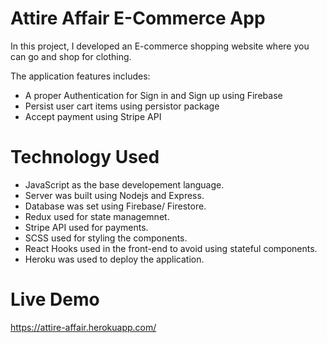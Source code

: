 # Attire Affair E-Commerce App
In this project, I developed an E-commerce shopping website where you can go and shop for clothing.

The application features includes:
* A proper Authentication for Sign in and Sign up using Firebase
* Persist user cart items using persistor package
* Accept payment using Stripe API

# Technology Used
* JavaScript as the base developement language.
* Server was built using Nodejs and Express.
* Database was set using Firebase/ Firestore.
* Redux used for state managemnet.
* Stripe API used for payments.
* SCSS used for styling the components.
* React Hooks used in the front-end to avoid using stateful components.
* Heroku was used to deploy the application.

# Live Demo
https://attire-affair.herokuapp.com/
